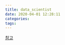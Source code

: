 ```yaml
---
title: data_scientist
date: 2020-04-01 12:28:11
categories:
tags:
---
```


[참고](https://dataprofessional.tistory.com/126)

